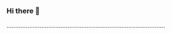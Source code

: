 ### Hi there 👋

...........................................................................................